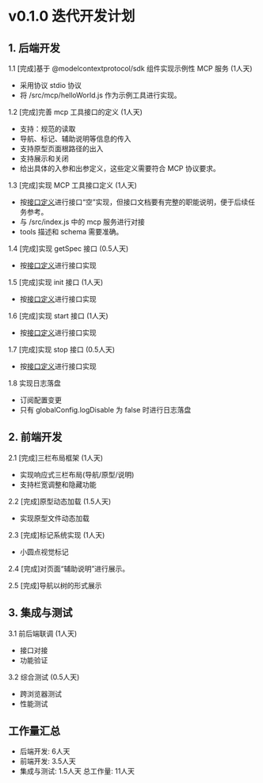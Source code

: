# v0.1.0 迭代开发计划

## 1. 后端开发
1.1 [完成]基于 @modelcontextprotocol/sdk 组件实现示例性 MCP 服务 (1人天)
- 采用协议 stdio 协议
- 将 /src/mcp/helloWorld.js 作为示例工具进行实现。

1.2 [完成]完善 mcp 工具接口的定义 (1人天)
- 支持：规范的读取
- 导航、标记、辅助说明等信息的传入
- 支持原型页面根路径的出入
- 支持展示和关闭
- 给出具体的入参和出参定义，这些定义需要符合 MCP 协议要求。

1.3 [完成]实现 MCP 工具接口定义 (1人天)
- 按[接口定义](design/interface.md)进行接口“空”实现，但接口文档要有完整的职能说明，便于后续任务参考。
- 与 /src/index.js 中的 mcp 服务进行对接
- tools 描述和 schema 需要准确。

1.4 [完成]实现 getSpec 接口 (0.5人天)
- 按[接口定义](design/interface.md)进行接口实现

1.5 [完成]实现 init 接口 (1人天)
- 按[接口定义](design/interface.md)进行接口实现

1.6 [完成]实现 start 接口 (1人天)
- 按[接口定义](design/interface.md)进行接口实现

1.7 [完成]实现 stop 接口 (0.5人天)
- 按[接口定义](design/interface.md)进行接口实现

1.8 实现日志落盘
- 订阅配置变更
- 只有 globalConfig.logDisable 为 false 时进行日志落盘

## 2. 前端开发
2.1 [完成]三栏布局框架 (1人天)
- 实现响应式三栏布局(导航/原型/说明)
- 支持栏宽调整和隐藏功能

2.2 [完成]原型动态加载 (1.5人天)
- 实现原型文件动态加载

2.3 [完成]标记系统实现 (1人天)
- 小圆点视觉标记

2.4 [完成]对页面“辅助说明”进行展示。

2.5 [完成]导航以树的形式展示

## 3. 集成与测试
3.1 前后端联调 (1人天)
- 接口对接
- 功能验证

3.2 综合测试 (0.5人天)
- 跨浏览器测试
- 性能测试

## 工作量汇总
- 后端开发: 6人天
- 前端开发: 3.5人天
- 集成与测试: 1.5人天
总工作量: 11人天